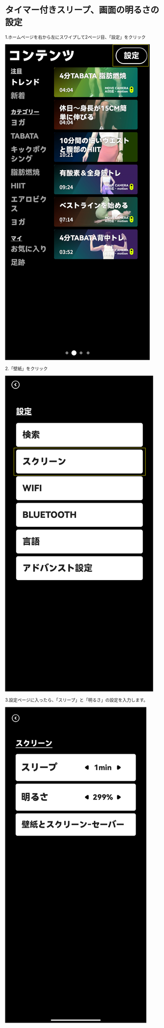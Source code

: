 # タイマー付きスリープ、画面の明るさの設定

1.ホームページを右から左にスワイプして2ページ目、「設定」をクリック

![image-20230106173525783](images/sleep/image-20230106173525783.png)

2.「壁紙」をクリック

![image-20230106173605917](images/sleep/image-20230106173605917.png)

3.設定ページに入ったら、「スリープ」と「明るさ」の設定を入力します。

![Screenshot_2023-01-06-15-05-46-691_com.niix.pad](images/sleep/Screenshot_2023-01-06.jpg)